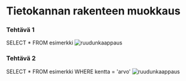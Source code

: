 # Tietokannan rakenteen muokkaus

### Tehtävä 1
SELECT * FROM esimerkki 
![ruudunkaappaus](kuvatiedoston-nimi.png)

### Tehtävä 2
SELECT * FROM esimerkki WHERE kentta = 'arvo' 
![ruudunkaappaus](kuvatiedoston-nimi.png)